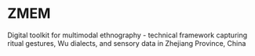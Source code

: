# ZMEM
Digital toolkit for multimodal ethnography - technical framework capturing ritual gestures, Wu dialects, and sensory data in Zhejiang Province, China
